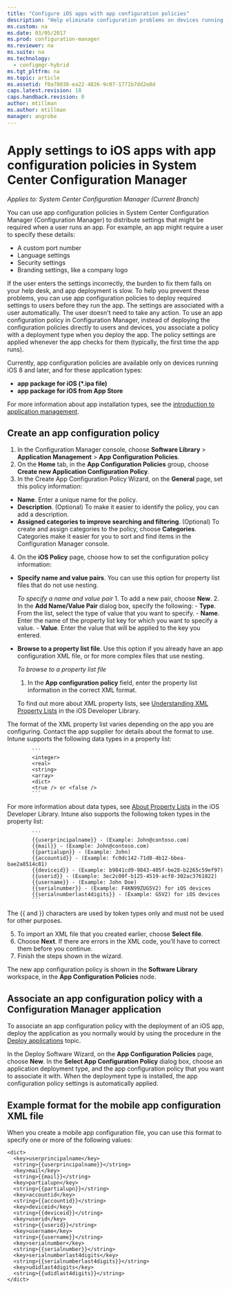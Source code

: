 ```yaml
---
title: "Configure iOS apps with app configuration policies"
description: "Help eliminate configuration problems on devices running iOS 8 or later by deploying app configuration policies to users before they run apps."
ms.custom: na
ms.date: 03/05/2017
ms.prod: configuration-manager
ms.reviewer: na
ms.suite: na
ms.technology:
  - configmgr-hybrid
ms.tgt_pltfrm: na
ms.topic: article
ms.assetid: f0a78038-ea22-4826-9c07-1771b7dd2e8d
caps.latest.revision: 18
caps.handback.revision: 0
author: mtillman
ms.author: mtillman
manager: angrobe
---
```

# Apply settings to iOS apps with app configuration policies in System Center Configuration Manager

*Applies to: System Center Configuration Manager (Current Branch)*


You can use app configuration policies in System Center Configuration Manager (Configuration Manager) to distribute settings that might be required when a user runs an app. For example, an app might require a user to specify these details:
- A custom port number
- Language settings
- Security settings
- Branding settings, like a company logo

If the user enters the settings incorrectly, the burden to fix them falls on your help desk, and app deployment is slow.
To help you prevent these problems, you can use app configuration policies to deploy required settings to users before they run the app. The settings are associated with a user automatically. The user doesn't need to take any action.
To use an app configuration policy in Configuration Manager, instead of deploying the configuration policies directly to users and devices, you associate a policy with a deployment type when you deploy the app. The policy settings are applied whenever the app checks for them (typically, the first time the app runs).

Currently, app configuration policies are available only on devices running iOS 8 and later, and for these application types:

- **app package for iOS (*.ipa file)**
- **app package for iOS from App Store**

For more information about app installation types, see the [introduction to application management](/sccm/apps/understand/introduction-to-application-management).

## Create an app configuration policy

1. In the Configuration Manager console, choose **Software Library** > **Application Management** > **App Configuration Policies**.
2. On the **Home** tab, in the **App Configuration Policies** group, choose **Create new Application Configuration Policy**.
3. In the Create App Configuration Policy Wizard, on the **General** page, set this policy information:
  - **Name**. Enter a unique name for the policy.
  - **Description**. (Optional) To make it easier to identify the policy, you can add a description.
  - **Assigned categories to improve searching and filtering**. (Optional) To create and assign categories to the policy, choose **Categories**. Categories make it easier for you to sort and find items in the Configuration Manager console.
4. On the **iOS Policy** page, choose how to set the configuration policy information:
  - **Specify name and value pairs**. You can use this option for property list files that do not use nesting.

      *To specify a name and value pair*
        1. To add a new pair, choose **New**.
        2. In the **Add Name/Value Pair** dialog box, specify the following:
            - **Type**. From the list, select the type of value that you want to specify.
            - **Name**. Enter the name of the property list key for which you want to specify a value.
            - **Value**. Enter the value that will be applied to the key you entered.

  - **Browse to a property list file**. Use this option if you already have an app configuration XML file, or for more complex files that use nesting.

    *To browse to a property list file*

      1.  In the **App configuration policy** field, enter the property list information in the correct XML format.

      To find out more about XML property lists, see [Understanding XML Property Lists](https://developer.apple.com/library/ios/documentation/Cocoa/Conceptual/PropertyLists/UnderstandXMLPlist/UnderstandXMLPlist.html) in the iOS Developer Library.

The format of the XML property list varies depending on the app you are configuring. Contact the app supplier for details about the format to use.
Intune supports the following data types in a property list:
			
			```
			<integer>
			<real>
			<string>
			<array>
			<dict>
			<true /> or <false />
			```
For more information about data types, see [About Property Lists](https://developer.apple.com/library/content/documentation/Cocoa/Conceptual/PropertyLists/AboutPropertyLists/AboutPropertyLists.html) in the iOS Developer Library.
Intune also supports the following token types in the property list:
			
			```
			{{userprincipalname}} - (Example: John@contoso.com)
			{{mail}} - (Example: John@contoso.com)
			{{partialupn}} - (Example: John)
			{{accountid}} - (Example: fc0dc142-71d8-4b12-bbea-bae2a8514c81)
			{{deviceid}} - (Example: b9841cd9-9843-405f-be28-b2265c59ef97)
			{{userid}} - (Example: 3ec2c00f-b125-4519-acf0-302ac3761822)
			{{username}} - (Example: John Doe)
			{{serialnumber}} - (Example: F4KN99ZUG5V2) for iOS devices
			{{serialnumberlast4digits}} - (Example: G5V2) for iOS devices
			```

The {{ and }} characters are used by token types only and must not be used for other purposes.
			
5. To import an XML file that you created earlier, choose **Select file**.
6. Choose **Next**. If there are errors in the XML code, you'll have to correct them before you continue.
7. Finish the steps shown in the wizard.

The new app configuration policy is shown in the **Software Library** workspace, in the **App Configuration Policies** node.

## Associate an app configuration policy with a Configuration Manager application

To associate an app configuration policy with the deployment of an iOS app, deploy the application as you normally would by using the procedure in the [Deploy applications](/sccm/apps/deploy-use/deploy-applications) topic.

In the Deploy Software Wizard, on the **App Configuration Policies** page, choose **New**. In the **Select App Configuration Policy** dialog box, choose an application deployment type, and the app configuration policy that you want to associate it with.
When the deployment type is installed, the app configuration policy settings is automatically applied.

## Example format for the mobile app configuration XML file

When you create a mobile app configuration file, you can use this format to specify one or more of the following values:

```
<dict>
  <key>userprincipalname</key>
  <string>{{userprincipalname}}</string>
  <key>mail</key>
  <string>{{mail}}</string>
  <key>partialupn</key>
  <string>{{partialupn}}</string>
  <key>accountid</key>
  <string>{{accountid}}</string>
  <key>deviceid</key>
  <string>{{deviceid}}</string>
  <key>userid</key>
  <string>{{userid}}</string>
  <key>username</key>
  <string>{{username}}</string>
  <key>serialnumber</key>
  <string>{{serialnumber}}</string>
  <key>serialnumberlast4digits</key>
  <string>{{serialnumberlast4digits}}</string>
  <key>udidlast4digits</key>
  <string>{{udidlast4digits}}</string>
</dict>
```
